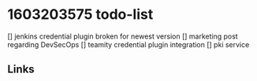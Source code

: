 # 1603203575 todo-list

[] jenkins credential plugin broken for newest version
[] marketing post regarding DevSecOps
[] teamity credential plugin integration
[] pki service


## Links
